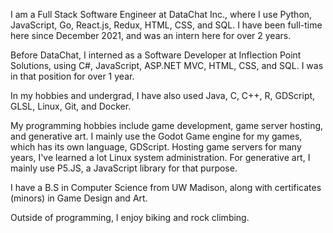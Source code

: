 I am a Full Stack Software Engineer at DataChat Inc., where I use Python, JavaScript, Go, React.js, Redux, HTML, CSS, and SQL.  I have been full-time here since December 2021, and was an intern here for over 2 years.

Before DataChat, I interned as a Software Developer at Inflection Point Solutions, using C#, JavaScript, ASP.NET MVC, HTML, CSS, and SQL.  I was in that position for over 1 year.

In my hobbies and undergrad, I have also used Java, C, C++, R, GDScript, GLSL, Linux, Git, and Docker.

My programming hobbies include game development, game server hosting, and generative art.  I mainly use the Godot Game engine for my games, which has its own language, GDScript.  Hosting game servers for many years, I've learned a lot Linux system administration.  For generative art, I mainly use P5.JS, a JavaScript library for that purpose.

I have a B.S in Computer Science from UW Madison, along with certificates (minors) in Game Design and Art.

Outside of programming, I enjoy biking and rock climbing.
